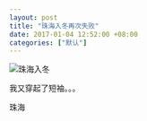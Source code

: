 ```yaml
---
layout: post
title: "珠海入冬再次失败"
date: 2017-01-04 12:52:00 +08:00
categories: ["默认"]
---
```


![珠海入冬](https://www.imsun.org/usr/uploads/2017/01/wp-1483505514689.png)

我又穿起了短袖。。。

珠海